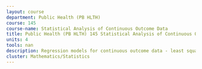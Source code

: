 ```yaml
---
layout: course 
department: Public Health (PB HLTH)
course: 145
course-name: Statistical Analysis of Continuous Outcome Data
title: Public Health (PB HLTH) 145 Statistical Analysis of Continuous Outcome Data
units: 4
tools: nan
description: Regression models for continuous outcome data - least squares estimates and their properties, interpreting coefficients, prediction, comparing models, checking model assumptions, transformations, outliers, and influential points. Categorical explanatory variables - interaction and analysis of covariance, correlation and partial correlation. Appropriate graphical methods and statistical computing. Analysis of variance for one- and two-factor models - F tests, assumption checking, multiple comparisons. Random effects models and variance components. Introduction to repeated measures models.
cluster: Mathematics/Statistics
---
```

